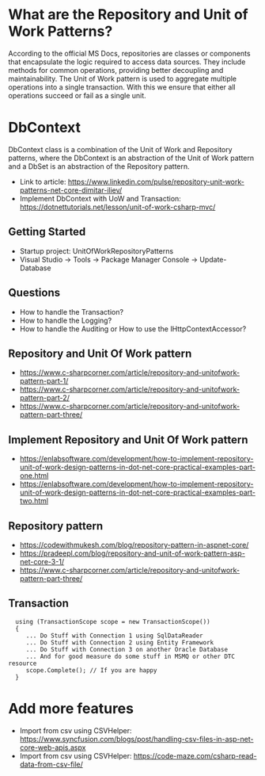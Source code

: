 # What are the Repository and Unit of Work Patterns?
According to the official MS Docs, repositories are classes or components that encapsulate the logic required to access data sources. 
They include methods for common operations, providing better decoupling and maintainability.
The Unit of Work pattern is used to aggregate multiple operations into a single transaction. 
With this we ensure that either all operations succeed or fail as a single unit.

# DbContext
DbContext class is a combination of the Unit of Work and Repository patterns, where the DbContext is an abstraction of the Unit of Work pattern and a DbSet is an abstraction of the Repository pattern.
+ Link to article: https://www.linkedin.com/pulse/repository-unit-work-patterns-net-core-dimitar-iliev/
+ Implement DbContext with UoW and Transaction: https://dotnettutorials.net/lesson/unit-of-work-csharp-mvc/

## Getting Started
+ Startup project: UnitOfWorkRepositoryPatterns
+ Visual Studio -> Tools -> Package Manager Console -> Update-Database

## Questions
+ How to handle the Transaction?
+ How to handle the Logging?
+ How to handle the Auditing or How to use the IHttpContextAccessor?

## Repository and Unit Of Work pattern
+ https://www.c-sharpcorner.com/article/repository-and-unitofwork-pattern-part-1/
+ https://www.c-sharpcorner.com/article/repository-and-unitofwork-pattern-part-2/
+ https://www.c-sharpcorner.com/article/repository-and-unitofwork-pattern-part-three/

## Implement Repository and Unit Of Work pattern
+ https://enlabsoftware.com/development/how-to-implement-repository-unit-of-work-design-patterns-in-dot-net-core-practical-examples-part-one.html
+ https://enlabsoftware.com/development/how-to-implement-repository-unit-of-work-design-patterns-in-dot-net-core-practical-examples-part-two.html

## Repository pattern
+ https://codewithmukesh.com/blog/repository-pattern-in-aspnet-core/
+ https://pradeepl.com/blog/repository-and-unit-of-work-pattern-asp-net-core-3-1/
+ https://www.c-sharpcorner.com/article/repository-and-unitofwork-pattern-part-three/


## Transaction
```
  using (TransactionScope scope = new TransactionScope())
  {
     ... Do Stuff with Connection 1 using SqlDataReader
     ... Do Stuff with Connection 2 using Entity Framework
     ... Do Stuff with Connection 3 on another Oracle Database
     ... And for good measure do some stuff in MSMQ or other DTC resource
     scope.Complete(); // If you are happy
  }
  ```
# Add more features
+ Import from csv using CSVHelper: https://www.syncfusion.com/blogs/post/handling-csv-files-in-asp-net-core-web-apis.aspx
+ Import from csv using CSVHelper: https://code-maze.com/csharp-read-data-from-csv-file/
